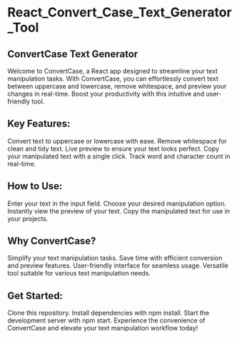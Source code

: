 ﻿# React_Convert_Case_Text_Generator_Tool
## ConvertCase Text Generator
Welcome to ConvertCase, a React app designed to streamline your text manipulation tasks. With ConvertCase, you can effortlessly convert text between uppercase and lowercase, remove whitespace, and preview your changes in real-time. Boost your productivity with this intuitive and user-friendly tool.

## Key Features:
Convert text to uppercase or lowercase with ease.
Remove whitespace for clean and tidy text.
Live preview to ensure your text looks perfect.
Copy your manipulated text with a single click.
Track word and character count in real-time.

## How to Use:
Enter your text in the input field.
Choose your desired manipulation option.
Instantly view the preview of your text.
Copy the manipulated text for use in your projects.

## Why ConvertCase?
Simplify your text manipulation tasks.
Save time with efficient conversion and preview features.
User-friendly interface for seamless usage.
Versatile tool suitable for various text manipulation needs.

## Get Started:
Clone this repository.
Install dependencies with npm install.
Start the development server with npm start.
Experience the convenience of ConvertCase and elevate your text manipulation workflow today!
